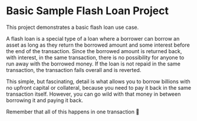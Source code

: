 # Basic Sample Flash Loan Project

This project demonstrates a basic flash loan use case. 

A flash loan is a special type of a loan where a borrower can borrow an asset as long as they return the borrowed amount and some interest before the end of the transaction. Since the borrowed amount is returned back, with interest, in the same transaction, there is no possibility for anyone to run away with the borrowed money. If the loan is not repaid in the same transaction, the transaction fails overall and is reverted.

This simple, but fascinating, detail is what allows you to borrow billions with no upfront capital or collateral, because you need to pay it back in the same transaction itself. However, you can go wild with that money in between borrowing it and paying it back.

Remember that all of this happens in one transaction 👀
